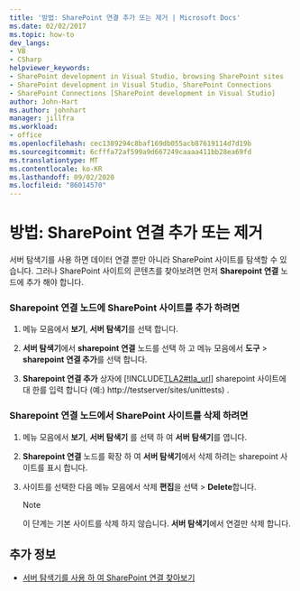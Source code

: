 ```yaml
---
title: '방법: SharePoint 연결 추가 또는 제거 | Microsoft Docs'
ms.date: 02/02/2017
ms.topic: how-to
dev_langs:
- VB
- CSharp
helpviewer_keywords:
- SharePoint development in Visual Studio, browsing SharePoint sites
- SharePoint development in Visual Studio, SharePoint Connections
- SharePoint Connections [SharePoint development in Visual Studio]
author: John-Hart
ms.author: johnhart
manager: jillfra
ms.workload:
- office
ms.openlocfilehash: cec1389294c8baf169db055acb87619114d7d19b
ms.sourcegitcommit: 6cfffa72af599a9d667249caaaa411bb28ea69fd
ms.translationtype: MT
ms.contentlocale: ko-KR
ms.lasthandoff: 09/02/2020
ms.locfileid: "86014570"
---
```

# <a name="how-to-add-or-remove-sharepoint-connections"></a>방법: SharePoint 연결 추가 또는 제거
  서버 탐색기를 사용 하면 데이터 연결 뿐만 아니라 SharePoint 사이트를 탐색할 수 있습니다. 그러나 SharePoint 사이트의 콘텐츠를 찾아보려면 먼저 **Sharepoint 연결** 노드에 추가 해야 합니다.

### <a name="to-add-a-sharepoint-site-to-the-sharepoint-connections-node"></a>Sharepoint 연결 노드에 SharePoint 사이트를 추가 하려면

1. 메뉴 모음에서 **보기**, **서버 탐색기**를 선택 합니다.

2. **서버 탐색기**에서 **sharepoint 연결** 노드를 선택 하 고 메뉴 모음에서 **도구**  >  **sharepoint 연결 추가**를 선택 합니다.

3. **Sharepoint 연결 추가** 상자에 [!INCLUDE[TLA2#tla_url](../sharepoint/includes/tla2sharptla-url-md.md)] sharepoint 사이트에 대 한를 입력 합니다 (예:) http://testserver/sites/unittests) .

### <a name="to-delete-a-sharepoint-site-from-the-sharepoint-connections-node"></a>Sharepoint 연결 노드에서 SharePoint 사이트를 삭제 하려면

1. 메뉴 모음에서 **보기**, **서버 탐색기** 를 선택 하 여 **서버 탐색기**를 엽니다.

2. **Sharepoint 연결** 노드를 확장 하 여 **서버 탐색기**에서 삭제 하려는 sharepoint 사이트를 표시 합니다.

3. 사이트를 선택한 다음 메뉴 모음에서 삭제 **편집**을 선택  >  **Delete**합니다.

    > [!NOTE]
    > 이 단계는 기본 사이트를 삭제 하지 않습니다. **서버 탐색기**에서 연결만 삭제 합니다.

## <a name="see-also"></a>추가 정보
- [서버 탐색기를 사용 하 여 SharePoint 연결 찾아보기](../sharepoint/browsing-sharepoint-connections-using-server-explorer.md)
